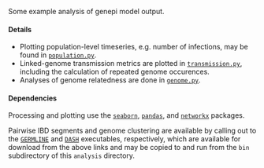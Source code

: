 Some example analysis of genepi model output.

#### Details

* Plotting population-level timeseries, e.g. number of infections, may be found in [`population.py`](https://github.com/edwenger/genepi/blob/master/genepi/analysis/population.py).
* Linked-genome transmission metrics are plotted in [`transmission.py`](https://github.com/edwenger/genepi/blob/master/genepi/analysis/transmission.py), including the calculation of repeated genome occurences.
* Analyses of genome relatedness are done in [`genome.py`](https://github.com/edwenger/genepi/blob/master/genepi/analysis/genome.py).

#### Dependencies

Processing and plotting use the [`seaborn`](https://pypi.python.org/pypi/seaborn), [`pandas`](https://pypi.python.org/pypi/pandas), and [`networkx`](https://pypi.python.org/pypi/networkx) packages.

Pairwise IBD segments and genome clustering are available by calling out to the [`GERMLINE`](http://www.cs.columbia.edu/~gusev/germline/) and [`DASH`](http://www.cs.columbia.edu/~gusev/dash/) executables, respectively, which are available for download from the above links and may be copied to and run from the `bin` subdirectory of this `analysis` directory.

